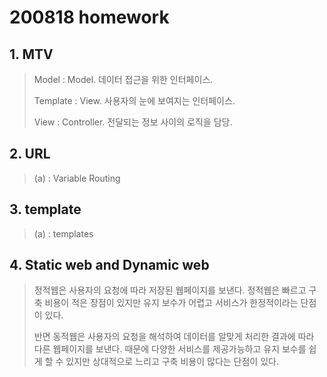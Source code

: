 # 200818 homework

## 1. MTV

> Model : Model. 데이터 접근을 위한 인터페이스.
>
> Template : View. 사용자의 눈에 보여지는 인터페이스.
>
> View : Controller. 전달되는 정보 사이의 로직을 담당.



## 2. URL

> (a) : Variable Routing



## 3. template

> (a) : templates



## 4. Static web and Dynamic web

>정적웹은 사용자의 요청에 따라 저장된 웹페이지를 보낸다. 정적웹은 빠르고 구축 비용이 적은 장점이 있지만 유지 보수가 어렵고 서비스가 한정적이라는 단점이 있다.
>
>반면 동적웹은 사용자의 요청을 해석하여 데이터를 알맞게 처리한 결과에 따라 다른 웹페이지를 보낸다.  때문에 다양한 서비스를 제공가능하고 유지 보수를 쉽게 할 수 있지만 상대적으로 느리고 구축 비용이 많다는 단점이 있다.

